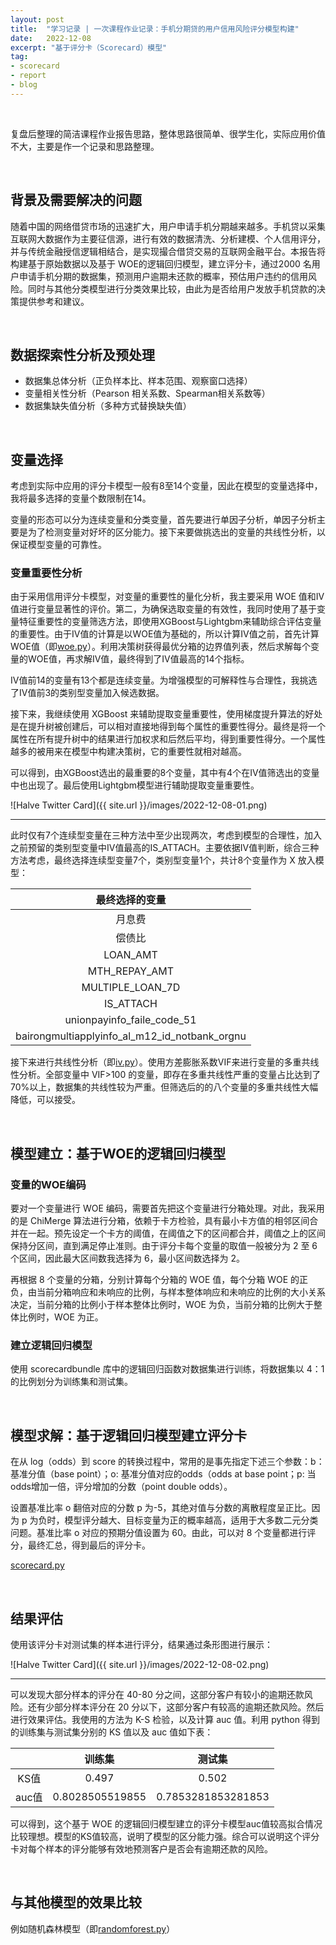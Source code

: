 ```yaml
---
layout: post
title:  "学习记录 | 一次课程作业记录：手机分期贷的用户信用风险评分模型构建"
date:   2022-12-08
excerpt: "基于评分卡（Scorecard）模型"
tag:
- scorecard 
- report
- blog
---
```


<br/>

复盘后整理的简洁课程作业报告思路，整体思路很简单、很学生化，实际应用价值不大，主要是作一个记录和思路整理。

<br/>

## 背景及需要解决的问题
随着中国的网络借贷市场的迅速扩大，用户申请手机分期越来越多。手机贷以采集互联网大数据作为主要征信源，进行有效的数据清洗、分析建模、个人信用评分，并与传统金融授信逻辑相结合，是实现撮合借贷交易的互联网金融平台。本报告将构建基于原始数据以及基于 WOE的逻辑回归模型，建立评分卡，通过2000 名用户申请手机分期的数据集，预测用户逾期未还款的概率，预估用户违约的信用风险。同时与其他分类模型进行分类效果比较，由此为是否给用户发放手机贷款的决策提供参考和建议。

<br/>

## 数据探索性分析及预处理
* 数据集总体分析（正负样本比、样本范围、观察窗口选择）
* 变量相关性分析（Pearson 相关系数、Spearman相关系数等）
* 数据集缺失值分析（多种方式替换缺失值）

<br/>

## 变量选择
考虑到实际中应用的评分卡模型一般有8至14个变量，因此在模型的变量选择中，我将最多选择的变量个数限制在14。

变量的形态可以分为连续变量和分类变量，首先要进行单因子分析，单因子分析主要是为了检测变量对好坏的区分能力。接下来要做挑选出的变量的共线性分析，以保证模型变量的可靠性。

### 变量重要性分析
由于采用信用评分卡模型，对变量的重要性的量化分析，我主要采用 WOE 值和IV 值进行变量显著性的评价。第二，为确保选取变量的有效性，我同时使用了基于变量特征重要性的变量筛选方法，即使用XGBoost与Lightgbm来辅助综合评估变量的重要性。由于IV值的计算是以WOE值为基础的，所以计算IV值之前，首先计算 WOE值（即[woe.py](https://github.com/LZXCyrus/scorecard/blob/main/woe.py)）。利用决策树获得最优分箱的边界值列表，然后求解每个变量的WOE值，再求解IV值，最终得到了IV值最高的14个指标。

IV值前14的变量有13个都是连续变量。为增强模型的可解释性与合理性，我挑选了IV值前3的类别型变量加入候选数据。

接下来，我继续使用 XGBoost 来辅助提取变量重要性，使用梯度提升算法的好处是在提升树被创建后，可以相对直接地得到每个属性的重要性得分。最终是将一个属性在所有提升树中的结果进行加权求和后然后平均，得到重要性得分。一个属性越多的被用来在模型中构建决策树，它的重要性就相对越高。

可以得到，由XGBoost选出的最重要的8个变量，其中有4个在IV值筛选出的变量中也出现了。最后使用Lightgbm模型进行辅助提取变量重要性。

![Halve Twitter Card]({{ site.url }}/images/2022-12-08-01.png)

---

此时仅有7个连续型变量在三种方法中至少出现两次，考虑到模型的合理性，加入之前预留的类别型变量中IV值最高的IS_ATTACH。主要依据IV值判断，综合三种方法考虑，最终选择连续型变量7个，类别型变量1个，共计8个变量作为 X 放入模型：

| 最终选择的变量 |
| :----: |
| 月息费 |
| 偿债比 |
| LOAN_AMT |
| MTH_REPAY_AMT |
| MULTIPLE_LOAN_7D |
| IS_ATTACH |
| unionpayinfo_faile_code_51 |
| bairongmultiapplyinfo_al_m12_id_notbank_orgnu |

接下来进行共线性分析（即[iv.py](https://github.com/LZXCyrus/scorecard/blob/main/iv.py)）。使用方差膨胀系数VIF来进行变量的多重共线性分析。全部变量中 VIF>100 的变量，即存在多重共线性严重的变量占比达到了70%以上，数据集的共线性较为严重。但筛选后的的八个变量的多重共线性大幅降低，可以接受。

<br/>

## 模型建立：基于WOE的逻辑回归模型

### 变量的WOE编码
要对一个变量进行 WOE 编码，需要首先把这个变量进行分箱处理。对此，我采用的是 ChiMerge 算法进行分箱，依赖于卡方检验，具有最小卡方值的相邻区间合并在一起。预先设定一个卡方的阈值，在阈值之下的区间都合并，阈值之上的区间保持分区间，直到满足停止准则。由于评分卡每个变量的取值一般被分为 2 至 6 个区间，因此最大区间数我选择为 6，最小区间数选择为 2。

再根据 8 个变量的分箱，分别计算每个分箱的 WOE 值，每个分箱 WOE 的正负，由当前分箱响应和未响应的比例，与样本整体响应和未响应的比例的大小关系决定，当前分箱的比例小于样本整体比例时，WOE 为负，当前分箱的比例大于整体比例时，WOE 为正。

### 建立逻辑回归模型
使用 scorecardbundle 库中的逻辑回归函数对数据集进行训练，将数据集以 4：1 的比例划分为训练集和测试集。

<br/>

## 模型求解：基于逻辑回归模型建立评分卡
在从 log（odds）到 score 的转换过程中，常用的是事先指定下述三个参数：b：基准分值（base point）；o: 基准分值对应的odds（odds at base point；p: 当odds增加一倍，评分增加的分数（point double odds）。

设置基准比率 o 翻倍对应的分数 p 为-5，其绝对值与分数的离散程度呈正比。因为 p 为负时，模型评分越大、目标变量为正的概率越高，适用于大多数二元分类问题。基准比率 o 对应的预期分值设置为 60。由此，可以对 8 个变量都进行评分，最终汇总，得到最后的评分卡。

[scorecard.py](https://github.com/LZXCyrus/scorecard/blob/main/scorecard.py)

<br/>

## 结果评估
使用该评分卡对测试集的样本进行评分，结果通过条形图进行展示：

![Halve Twitter Card]({{ site.url }}/images/2022-12-08-02.png)

---

可以发现大部分样本的评分在 40-80 分之间，这部分客户有较小的逾期还款风险。还有少部分样本评分在 20 分以下，这部分客户有较高的逾期还款风险。然后进行效果评估。我使用的方法为 K-S 检验，以及计算 auc 值。利用 python 得到的训练集与测试集分别的 KS 值以及 auc 值如下表：

|  | 训练集 | 测试集 |
| :----: | :----: | :----: |
| KS值 | 0.497 | 0.502 |
| auc值 | 0.8028505519855 | 0.7853281853281853 |

可以得到，这个基于 WOE 的逻辑回归模型建立的评分卡模型auc值较高拟合情况比较理想。模型的KS值较高，说明了模型的区分能力强。综合可以说明这个评分卡对每个样本的评分能够有效地预测客户是否会有逾期还款的风险。

<br/>

## 与其他模型的效果比较
例如随机森林模型（即[randomforest.py](https://github.com/LZXCyrus/scorecard/blob/main/randomforest.py)）

